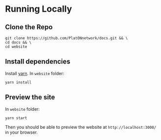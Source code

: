 # Running Locally

## Clone the Repo
```
git clone https://github.com/PlatONnetwork/docs.git && \
cd docs && \
cd website
```

## Install dependencies 
Install [yarn](https://yarnpkg.com/en/). In `website` folder:

 ```
 yarn install
 ```

## Preview the site
In `website` folder:
```
yarn start
```
Then you should be able to preview the website at `http://localhost:3000/` in your browser.
